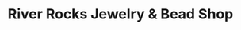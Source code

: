 ---
title: "River Rocks Jewelry & Bead Shop"
url: /troy/river-rocks-jewelry-and-bead-shop/
shop: jewelry
---